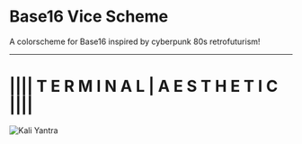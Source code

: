 # Base16 Vice Scheme

A colorscheme for Base16 inspired by cyberpunk 80s retrofuturism!

---

# |||| T E R M I N A L | A E S T H E T I C ||||

![Kali Yantra](https://raw.githubusercontent.com/Thomashighbaugh/base16-vice-scheme/main/yantra-kali.png)
